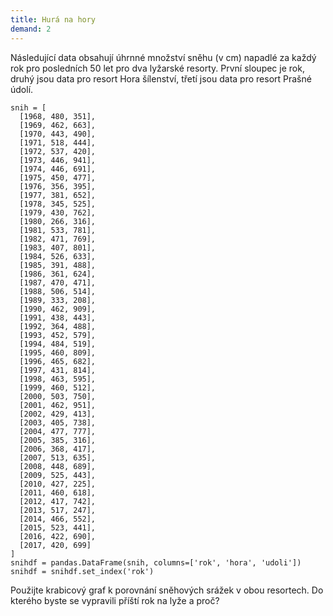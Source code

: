 ```yaml
---
title: Hurá na hory
demand: 2
---
```


Následující data obsahují úhrnné množství sněhu (v cm) napadlé za každý rok pro posledních 50 let pro dva lyžarské resorty. První sloupec je rok, druhý jsou data pro resort Hora šílenství, třetí jsou data pro resort Prašné údolí.

```pycon
snih = [
  [1968, 480, 351],
  [1969, 462, 663],
  [1970, 443, 490],
  [1971, 518, 444],
  [1972, 537, 420],
  [1973, 446, 941],
  [1974, 446, 691],
  [1975, 450, 477],
  [1976, 356, 395],
  [1977, 381, 652],
  [1978, 345, 525],
  [1979, 430, 762],
  [1980, 266, 316],
  [1981, 533, 781],
  [1982, 471, 769],
  [1983, 407, 801],
  [1984, 526, 633],
  [1985, 391, 488],
  [1986, 361, 624],
  [1987, 470, 471],
  [1988, 506, 514],
  [1989, 333, 208],
  [1990, 462, 909],
  [1991, 438, 443],
  [1992, 364, 488],
  [1993, 452, 579],
  [1994, 484, 519],
  [1995, 460, 809],
  [1996, 465, 682],
  [1997, 431, 814],
  [1998, 463, 595],
  [1999, 460, 512],
  [2000, 503, 750],
  [2001, 462, 951],
  [2002, 429, 413],
  [2003, 405, 738],
  [2004, 477, 777],
  [2005, 385, 316],
  [2006, 368, 417],
  [2007, 513, 635],
  [2008, 448, 689],
  [2009, 525, 443],
  [2010, 427, 225],
  [2011, 460, 618],
  [2012, 417, 742],
  [2013, 517, 247],
  [2014, 466, 552],
  [2015, 523, 441],
  [2016, 422, 690],
  [2017, 420, 699]
]
snihdf = pandas.DataFrame(snih, columns=['rok', 'hora', 'udoli'])
snihdf = snihdf.set_index('rok')
```

Použijte krabicový graf k porovnání sněhových srážek v obou resortech. Do kterého byste se vypravili příští rok na lyže a proč?
